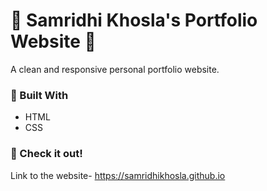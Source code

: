 # 🌟 Samridhi Khosla's Portfolio Website 🌟

A clean and responsive personal portfolio website.

### 🔧 Built With
- HTML
- CSS

### 🚀 Check it out!
Link to the website- https://samridhikhosla.github.io
